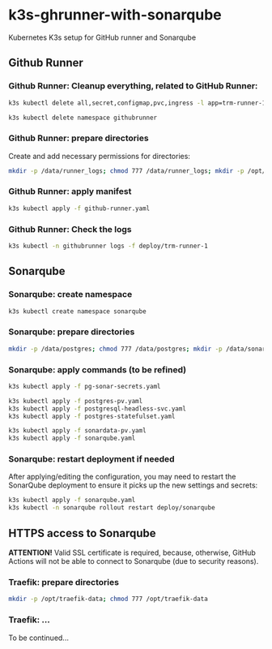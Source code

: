 # k3s-ghrunner-with-sonarqube
Kubernetes K3s setup for GitHub runner and Sonarqube

## Github Runner

### Github Runner: Cleanup everything, related to GitHub Runner:

```bash
k3s kubectl delete all,secret,configmap,pvc,ingress -l app=trm-runner-1 -n githubrunner

k3s kubectl delete namespace githubrunner
```

### Github Runner: prepare directories

Create and add necessary permissions for directories:

```bash
mkdir -p /data/runner_logs; chmod 777 /data/runner_logs; mkdir -p /opt/githubrunner/config; chmod 777 /opt/githubrunner/config
```

### Github Runner: apply manifest

```bash
k3s kubectl apply -f github-runner.yaml
```

### Github Runner: Check the logs

```bash
k3s kubectl -n githubrunner logs -f deploy/trm-runner-1
```

## Sonarqube

### Sonarqube: create namespace

```bash
k3s kubectl create namespace sonarqube
```

### Sonarqube: prepare directories
```bash
mkdir -p /data/postgres; chmod 777 /data/postgres; mkdir -p /data/sonarqube; chmod 777 /data/sonarqube;
```

### Sonarqube: apply commands (to be refined)

```bash
k3s kubectl apply -f pg-sonar-secrets.yaml

k3s kubectl apply -f postgres-pv.yaml
k3s kubectl apply -f postgresql-headless-svc.yaml
k3s kubectl apply -f postgres-statefulset.yaml

k3s kubectl apply -f sonardata-pv.yaml
k3s kubectl apply -f sonarqube.yaml
```


### Sonarqube: restart deployment if needed

After applying/editing the configuration, you may need to restart the SonarQube deployment to ensure it picks up the new settings and secrets:
```bash
k3s kubectl apply -f sonarqube.yaml
k3s kubectl -n sonarqube rollout restart deploy/sonarqube
```


## HTTPS access to Sonarqube

**ATTENTION!** Valid SSL certificate is required, because, otherwise, GitHub Actions will not be able to connect to Sonarqube (due to security reasons).

### Traefik: prepare directories

```bash
mkdir -p /opt/traefik-data; chmod 777 /opt/traefik-data
```

### Traefik: ...

To be continued...
